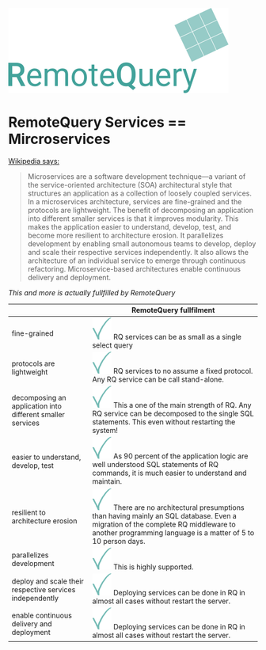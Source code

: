 
![RemoteQuery are Microservices!](microservices.png)


# RemoteQuery Services == Mircroservices

[Wikipedia says: ](https://en.wikipedia.org/wiki/Microservices)


> Microservices are a software development technique—a variant of the service-oriented architecture (SOA) architectural style that structures an application as a collection of loosely coupled services. In a microservices architecture, services are fine-grained and the protocols are lightweight. The benefit of decomposing an application into different smaller services is that it improves modularity. This makes the application easier to understand, develop, test, and become more resilient to architecture erosion. It parallelizes development by enabling small autonomous teams to develop, deploy and scale their respective services independently. It also allows the architecture of an individual service to emerge through continuous refactoring. Microservice-based architectures enable continuous delivery and deployment.

*This and more is actually fullfilled by RemoteQuery*


|            | RemoteQuery fullfilment   |
| ----------- | ------------ | 
| fine-grained   | ![alt Checked](path6006.png) RQ services can be as small as a single select query  |
| protocols are lightweight |![alt Checked](path6006.png) RQ services to no assume a fixed protocol. Any RQ service can be call stand-alone. |
| decomposing an application into different smaller services |![alt Checked](path6006.png) This a one of the main strength of RQ. Any RQ service can be decomposed to the single SQL statements. This even without restarting the system!|
| easier to understand, develop, test |![alt Checked](path6006.png) As 90 percent of the application logic are well understood SQL statements of RQ commands, it is much easier to understand and maintain.|
| resilient to architecture erosion |![alt Checked](path6006.png) There are no architectural presumptions than having mainly an SQL database. Even a migration of the complete RQ middleware to another programming language is a matter of 5 to 10 person days.|
| parallelizes development |![alt Checked](path6006.png) This is highly supported. |
| deploy and scale their respective services independently|![alt Checked](path6006.png) Deploying services can be done in RQ in almost all cases without restart the server. |
| enable continuous delivery and deployment|![alt Checked](path6006.png) Deploying services can be done in RQ in almost all cases without restart the server. |



